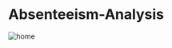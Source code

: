 # Absenteeism-Analysis

![home](https://github.com/MainakRepositor/Absenteeism-Analysis/assets/64016811/d2f71da5-2c4e-4cc2-9188-aa0175c95f7d)
